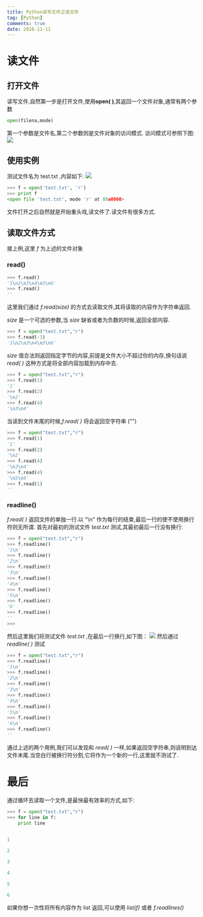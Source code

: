 ```yaml
---
title: Python读写文件之读文件
tag: [Python]
comments: true
date: 2016-11-11
---
```








# 读文件
## 打开文件
读写文件,自然第一步是打开文件,使用**open( )**,其返回一个文件对象,通常有两个参数
```python
open(filena,mode)
```
第一个参数是文件名,第二个参数则是文件对象的访问模式.
访问模式可参照下图:
![](http://ww4.sinaimg.cn/large/d9e82fa4jw1f9ndo67e2sj20fu0dlmzh.jpg)

## 使用实例
测试文件名为 test.txt ,内容如下:
![](http://ww1.sinaimg.cn/large/d9e82fa4jw1f9ndwt2ewdj20ao051jrl.jpg)

```python
>>> f = open('test.txt', 'r')
>>> print f
<open file 'test.txt', mode 'r' at 80a0960>
```
文件打开之后自然就是开始重头戏,读文件了.读文件有很多方式.

## 读取文件方式
接上例,这里 *f* 为上述的文件对象

### read()

```python
>>> f.read()
'1\n2\n3\n4\n5\n6'
>>> f.read()
''
```
这里我们通过 *f.read(size)* 的方式去读取文件,其将读取的内容作为字符串返回.

*size* 是一个可选的参数,当 *size* 缺省或者为负数的时候,返回全部内容.

```python
>>> f = open("test.txt","r")
>>> f.read(-1)
'1\n2\n3\n4\n5\n6'
```

*size* 值合法则返回指定字节的内容,前提是文件大小不超过你的内存,换句话说 *read( )* 这种方式是将全部内容加载到内存中去.

```python
>>> f = open("test.txt","r")
>>> f.read(1)
'1'
>>> f.read(2)
'\n2'
>>> f.read(4)
'\n3\n4'
```

当读到文件末尾的时候,*f.read( )* 将会返回空字符串 ("")

```python
>>> f = open("test.txt","r")
>>> f.read(1)
'1'
>>> f.read(2)
'\n2'
>>> f.read(4)
'\n3\n4'
>>> f.read(4)
'\n5\n6'
>>> f.read(1)
''
```

### readline()
*f.read( )* 返回文件的单独一行.以 "\n" 作为每行的结束,最后一行的使不使用换行符则无所谓.
首先对最初的测试文件 *test.txt* 测试,其最初最后一行没有换行:

```python
>>> f = open("test.txt","r")
>>> f.readline()
'1\n'
>>> f.readline()
'2\n'
>>> f.readline()
'3\n'
>>> f.readline()
'4\n'
>>> f.readline()
'5\n'
>>> f.readline()
'6'
>>> f.readline()
''
>>> 
```

然后这里我们将测试文件 *test.txt* ,在最后一行换行,如下图：
![](http://ww3.sinaimg.cn/large/d9e82fa4jw1f9nv9d7ehnj208t0530sq.jpg)
然后通过 *readline( )* 测试
```python
>>> f = open("test.txt","r")
>>> f.readline()
'1\n'
>>> f.readline()
'2\n'
>>> f.readline()
'3\n'
>>> f.readline()
'4\n'
>>> f.readline()
'5\n'
>>> f.readline()
'6\n'
>>> f.readline()
''
```

通过上述的两个用例,我们可以发现和 *read( )* 一样,如果返回空字符串,则说明到达文件末尾.当空白行被换行符分割,它将作为一个新的一行,这里就不测试了.

# 最后
通过循环去读取一个文件,是最快最有效率的方式,如下:
```python
>>> f = open("test.txt","r")
>>> for line in f:
	print line

	
1

2

3

4

5

6
```
如果你想一次性将所有内容作为 list 返回,可以使用 *list(f)* 或者 *f.readlines()*